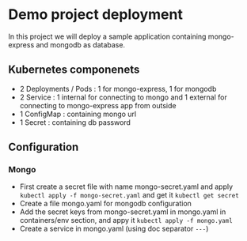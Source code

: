 Demo project deployment
=======================
In this project we will deploy a sample application containing mongo-express and mongodb as database.

## Kubernetes componenets
- 2 Deployments / Pods : 1 for mongo-express, 1 for mongodb
- 2 Service : 1 internal for connecting to mongo and 1 external for connecting to mongo-express app from outside
- 1 ConfigMap : containing mongo url
- 1 Secret : containing db password

## Configuration

### Mongo
- First create a secret file with name mongo-secret.yaml and apply `kubectl apply -f mongo-secret.yaml` and get it `kubectl get secret`
- Create a file mongo.yaml for mongodb configuration
- Add the secret keys from mongo-secret.yaml in mongo.yaml in containers/env section, and appy it `kubectl apply -f mongo.yaml`
- Create a service in mongo.yaml (using doc separator `---`)